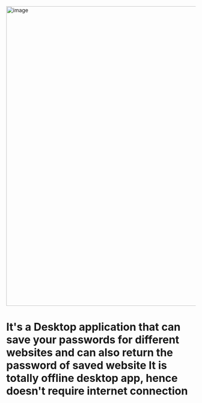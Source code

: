 <img width="1194" height="796" alt="image" src="https://github.com/user-attachments/assets/a7f7be20-e5fe-4bb7-908c-9b56610fc934" />


<h1>It's a Desktop application that can save your passwords for different websites and can also return the password of saved website
It is totally offline desktop app, hence doesn't require internet connection</h1>

